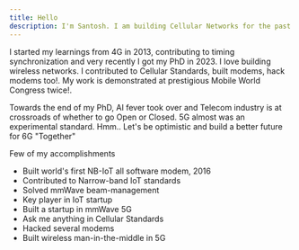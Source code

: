 ```yaml
---
title: Hello
description: I'm Santosh. I am building Cellular Networks for the past 10 years. 
---
```

I started my learnings from 4G in 2013, contributing to timing synchronization and very recently I got my PhD in 2023. I love building wireless networks. 
I contributed to Cellular Standards, built modems, hack modems too!. My work is demonstrated at prestigious Mobile World Congress twice!.

Towards the end of my PhD, AI fever took over and Telecom industry is at crossroads of whether to go Open or Closed.
5G almost was an experimental standard. Hmm.. Let's be optimistic and build a better future for 6G "Together"

Few of my accomplishments

* Built world's first NB-IoT all software modem, 2016
* Contributed to Narrow-band IoT standards
* Solved mmWave beam-management 
* Key player in IoT startup
* Built a startup in mmWave 5G
* Ask me anything in Cellular Standards
* Hacked several modems
* Built wireless man-in-the-middle in 5G
 
